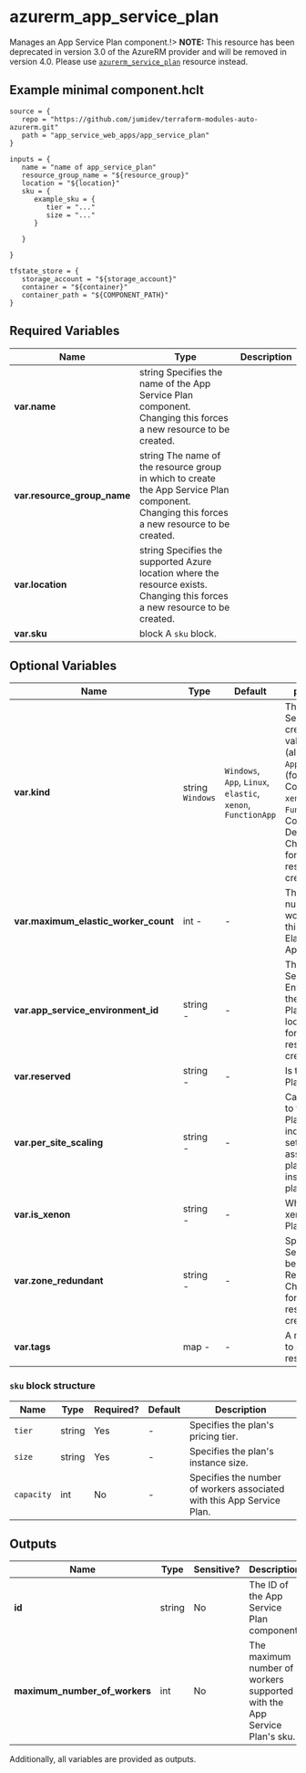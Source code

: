 # azurerm_app_service_plan

Manages an App Service Plan component.!> **NOTE:** This resource has been deprecated in version 3.0 of the AzureRM provider and will be removed in version 4.0. Please use [`azurerm_service_plan`](https://registry.terraform.io/providers/hashicorp/azurerm/latest/docs/resources/service_plan) resource instead.

## Example minimal component.hclt

```hcl
source = {
   repo = "https://github.com/jumidev/terraform-modules-auto-azurerm.git" 
   path = "app_service_web_apps/app_service_plan" 
}

inputs = {
   name = "name of app_service_plan" 
   resource_group_name = "${resource_group}" 
   location = "${location}" 
   sku = {
      example_sku = {
         tier = "..."   
         size = "..."   
      }
  
   }
 
}

tfstate_store = {
   storage_account = "${storage_account}" 
   container = "${container}" 
   container_path = "${COMPONENT_PATH}" 
}

```

## Required Variables

| Name | Type |  Description |
| ---- | --------- |  ----------- |
| **var.name** | string  Specifies the name of the App Service Plan component. Changing this forces a new resource to be created. | 
| **var.resource_group_name** | string  The name of the resource group in which to create the App Service Plan component. Changing this forces a new resource to be created. | 
| **var.location** | string  Specifies the supported Azure location where the resource exists. Changing this forces a new resource to be created. | 
| **var.sku** | block  A `sku` block. | 

## Optional Variables

| Name | Type |  Default  |  possible values |  Description |
| ---- | --------- |  ----------- | ----------- | ----------- |
| **var.kind** | string  `Windows`  |  `Windows`, `App`, `Linux`, `elastic`, `xenon`, `FunctionApp`  |  The kind of the App Service Plan to create. Possible values are `Windows` (also available as `App`), `Linux`, `elastic` (for Premium Consumption), `xenon` and `FunctionApp` (for a Consumption Plan). Defaults to `Windows`. Changing this forces a new resource to be created. | 
| **var.maximum_elastic_worker_count** | int  -  |  -  |  The maximum number of total workers allowed for this ElasticScaleEnabled App Service Plan. | 
| **var.app_service_environment_id** | string  -  |  -  |  The ID of the App Service Environment where the App Service Plan should be located. Changing forces a new resource to be created. | 
| **var.reserved** | string  -  |  -  |  Is this App Service Plan `Reserved`. | 
| **var.per_site_scaling** | string  -  |  -  |  Can Apps assigned to this App Service Plan be scaled independently? If set to `false` apps assigned to this plan will scale to all instances of the plan. | 
| **var.is_xenon** | string  -  |  -  |  Whether to create a xenon App Service Plan. | 
| **var.zone_redundant** | string  -  |  -  |  Specifies if the App Service Plan should be Zone Redundant. Changing this forces a new resource to be created. | 
| **var.tags** | map  -  |  -  |  A mapping of tags to assign to the resource. | 

### `sku` block structure

| Name | Type | Required? | Default | Description |
| ---- | ---- | --------- | ------- | ----------- |
| `tier` | string | Yes | - | Specifies the plan's pricing tier. |
| `size` | string | Yes | - | Specifies the plan's instance size. |
| `capacity` | int | No | - | Specifies the number of workers associated with this App Service Plan. |



## Outputs

| Name | Type | Sensitive? | Description |
| ---- | ---- | --------- | --------- |
| **id** | string | No  | The ID of the App Service Plan component. | 
| **maximum_number_of_workers** | int | No  | The maximum number of workers supported with the App Service Plan's sku. | 

Additionally, all variables are provided as outputs.
